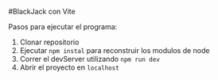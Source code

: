 #BlackJack con Vite

Pasos para ejecutar el programa:

1. Clonar repositorio
2. Ejecutar ```npm instal``` para reconstruir los modulos de node
3. Correr el devServer utilizando ```npm run dev```
4. Abrir el proyecto en ```localhost```

